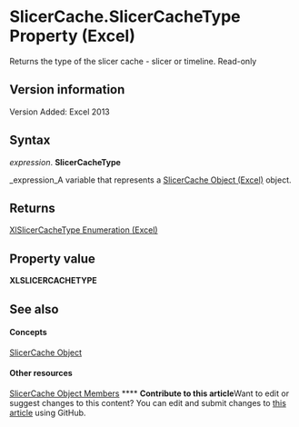 
# SlicerCache.SlicerCacheType Property (Excel)

Returns the type of the slicer cache - slicer or timeline. Read-only


## Version information

Version Added: Excel 2013 


## Syntax

 _expression_. **SlicerCacheType**

 _expression_A variable that represents a  [SlicerCache Object (Excel)](6e6533e3-0503-a1d3-9ecd-f7997233565f.md) object.


## Returns

 [XlSlicerCacheType Enumeration (Excel)](a9328ef0-b77b-c159-bb6c-b518f6145028.md)


## Property value

 **XLSLICERCACHETYPE**


## See also


#### Concepts


 [SlicerCache Object](6e6533e3-0503-a1d3-9ecd-f7997233565f.md)
#### Other resources


 [SlicerCache Object Members](59572fc4-0dd9-096a-61b9-7775f90ac7be.md)
****   **Contribute to this article**Want to edit or suggest changes to this content? You can edit and submit changes to  [this article](https://github.com/jhershey00/VBA_Excel_Test/OpenXMLCon/articles/aa26c507-e223-fdd7-1bf6-82b35b206298.md) using GitHub.

